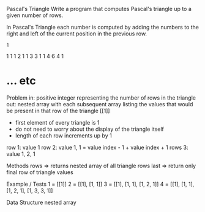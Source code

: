 Pascal's Triangle
Write a program that computes Pascal's triangle up to a given number of rows.

In Pascal's Triangle each number is computed by adding the numbers to the right and left of the current position in the previous row.

    1
   1 1
  1 2 1
 1 3 3 1
1 4 6 4 1
# ... etc

Problem
in: positive integer representing the number of rows in the triangle
out: nested array with each subsequent array listing the values that would be present in that row of the triangle
[[1]]

- first element of every triangle is 1
- do not need to worry about the display of the triangle itself
- length of each row increments up by 1

row 1: value 1
row 2: value 1, 1 = value index - 1 + value index + 1
rows 3: value 1, 2, 1

Methods
rows => returns nested array of all triangle rows
last => return only final row of triangle values

Example / Tests
1 = [[1]]
2 = [[1], [1, 1]]
3 = [[1], [1, 1], [1, 2, 1]]
4 = [[1], [1, 1], [1, 2, 1], [1, 3, 3, 1]]

Data Structure
nested array
